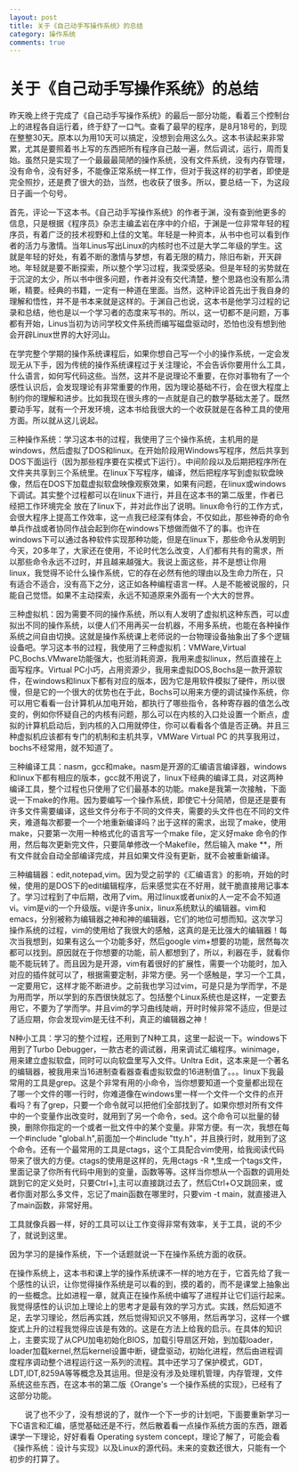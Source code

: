 ```yaml
---
layout: post
title: 关于《自己动手写操作系统》的总结
category: 操作系统
comments: true
---
```


# 关于《自己动手写操作系统》的总结

昨天晚上终于完成了《自己动手写操作系统》的最后一部分功能，看着三个控制台上的进程各自运行着，终于舒了一口气。查看了最早的程序，是8月18号的，到现在整整30天。原本以为用10天可以搞定，没想到会用这么久。这本书读起来非常累，尤其是要照着书上写的东西把所有程序自己敲一遍，然后调试，运行，周而复始。虽然只是实现了一个最最最简陋的操作系统，没有文件系统，没有内存管理，没有命令，没有好多，不能像正常系统一样工作，但对于我这样的初学者，即使是完全照抄，还是费了很大的劲，当然，也收获了很多。所以，要总结一下，为这段日子画一个句号。

首先，评论一下这本书。《自己动手写操作系统》的作者于渊，没有查到他更多的信息，只是根据《程序员》杂志主编孟岩在序中的介绍，于渊是一位非常年轻的程序员，有着广泛的技术视野和上佳的文笔。年轻是一种资本，从书中也可以看到作者的活力与激情。当年Linus写出Linux的内核时也不过是大学二年级的学生。这就是年轻的好处，有着不断的激情与梦想，有着无限的精力，除旧布新，开天辟地。年轻就是要不断探索，所以整个学习过程，我深受感染。但是年轻的劣势就在于沉淀的太少，所以书中很多问题，作者并没有交代清楚，整个思路也没有那么清晰，精要。经典的书籍，一定有一种道在里面。当然，这种评论首先出于我自身的理解和悟性，并不是书本来就是这样的。于渊自己也说，这本书是他学习过程的记录和总结，他也是以一个学习者的态度来写书的。所以，这一切都不是问题，万事都有开始，Linus当初为访问学校文件系统而编写磁盘驱动时，恐怕也没有想到他会开辟Linux世界的大好河山。

在学完整个学期的操作系统课程后，如果你想自己写一个小的操作系统，一定会发现无从下手，因为传统的操作系统课程过于关注理论，不会告诉你要用什么工具，什么语言，如何写代码这些。当然，这并不是说理论不重要，在你对事物有了一个感性认识后，会发现理论有非常重要的作用，因为理论基础不行，会在很大程度上制约你的理解和进步。比如我现在很头疼的一点就是自己的数学基础太差了。既然要动手写，就有一个开发环境，这本书给我很大的一个收获就是在各种工具的使用方面。所以就从这儿说起。

三种操作系统：学习这本书的过程，我使用了三个操作系统，主机用的是windows，然后虚拟了DOS和linux。在开始阶段用Windows写程序，然后共享到DOS下面运行（因为那些程序要在实模式下运行）。中间阶段以及后期把程序所在文件夹共享到三个系统里。在linux下写程序，编译，然后把程序写到虚拟软盘映像，然后在DOS下加载虚拟软盘映像观察效果，如果有问题，在linux或windows下调试。其实整个过程都可以在linux下进行，并且在这本书的第二版里，作者已经把工作环境完全 放在了linux下，并对此作出了说明。linux命令行的工作方式，会很大程序上提高工作效率，这一点我已经深有体会，不仅如此，那些神奇的命令单兵作战或者协同作战会起到你在windows下想做而做不了的事。也许在windows下可以通过各种软件实现那种功能，但是在linux下，那些命令从发明到今天，20多年了，大家还在使用，不论时代怎么改变，人们都有共有的需求，所以那些命令永远不过时，并且越来越强大。我说上面这些，并不是想让你用linux，我觉得不论什么操作系统，它的存在必然有他的理由以及生命力所在，只有适合不适合，没有高下之分，这正如各种编程语言一样。人是不能被说服的，只能自己觉悟。如果不主动探索，永远不知道原来外面有一个大大的世界。

三种虚拟机：因为需要不同的操作系统，所以有人发明了虚拟机这种东西，可以虚拟出不同的操作系统，以便人们不用再买一台机器，不用多系统，也能在各种操作系统之间自由切换。这就是操作系统课上老师说的一台物理设备抽象出了多个逻辑设备吧。学习这本书的过程，我使用了三种虚拟机：VMWare,Virtual PC,Bochs.VMware功能强大，也挺消耗资源，我用来虚拟linux，然后直接在上面写程序。Virtual PC小巧，占用资源少，我用来虚拟DOS,Bochs是一款开源软件，在windows和linux下都有对应的版本，因为它是用软件模拟了硬件，所以很慢，但是它的一个很大的优势也在于此，Bochs可以用来方便的调试操作系统，你可以用它看看一台计算机从加电开始，都执行了哪些指令，各种寄存器的值怎么改变的，例如你怀疑自己的内核有问题，那么可以在内核的入口处设置一个断点，虚拟的计算机启动后，到内核的入口用就停住，你可以看看各个值是否正确。并且三种虚拟机应该都有专门的机制和主机共享，VMWare Virtual PC 的共享我用过，bochs不经常用，就不知道了。

三种编译工具：nasm，gcc和make。nasm是开源的汇编语言编译器，windows和linux下都有相应的版本，gcc就不用说了，linux下经典的编译工具，对这两种编译工具，整个过程也只使用了它们最基本的功能。make是我第一次接触，下面说一下make的作用。因为要编写一个操作系统，即使它十分简陋，但是还是要有许多文件需要编译，这些文件分布于不同的文件夹，需要的头文件也在不同的文件夹，难道每次都要一个一个地重新编译吗？出于这样的需求，出现了make，使用make，只要第一次用一种格式化的语言写一个make file，定义好make 命令的作用，然后每次更新完文件，只要简单修改一个Makefile，然后输入 make **，所有文件就会自动全部编译完成，并且如果文件没有更新，就不会被重新编译。

三种编辑器：edit,notepad,vim。因为受之前学的《汇编语言》的影响，开始的时候，使用的是DOS下的edit编辑程序，后来感觉实在不好用，就干脆直接用记事本了。学习过程到了中后期，改用了vim。用过linux或者unix的人一定不会不知道vi。vim是vi的一个升级版。vi是许多unix，linux系统默认的编辑器。vim和emacs，分别被称为编辑器之神和神的编辑器，它们的地位可想而知。这次学习操作系统的过程，vim的使用给了我很大的感触，这真的是无比强大的编辑器！每次当我想到，如果有这么一个功能多好，然后google vim+想要的功能，居然每次都可以找到。原因就在于你想要的功能，前人都想到了，所以，利器在手，就看你能不能玩转了。而且因为是开源，vim有着很好的扩展性，需要一个功能时，加入对应的插件就可以了，根据需要定制，非常方便。另一个感触是，学习一个工具，一定要用它，这样才能不断进步。之前我也学习过vim，可是只是为学而学，不是为用而学，所以学到的东西很快就忘了。包括整个Linux系统也是这样，一定要去用它，不要为了学而学。并且vim的学习曲线陡峭，开时时候非常不适应，但是过了适应期，你会发现vim是无往不利，真正的编辑器之神！

N种小工具：学习的整个过程，还用到了N种工具，这里一起说一下。windows下用到了Turbo Debugger，一款古老的调试器，用来调试汇编程序。winimage，用来建立虚拟软盘，同时可以向软盘里写入文件。Unltra Edit，这本来是一个著名的编辑器，被我用来当16进制查看器查看虚拟软盘的16进制值了。。。linux下我最常用的工具是grep。这是个非常有用的小命令，当你想要知道一个变量都出现在了哪一个文件的哪一行时，你难道像在windows里一样一个文件一个文件的点开看吗？有了grep，只要一个命令就可以把他们全部找到了。如果你想对所有文件中的一个变量作出改变时，就用到了另一个命令，sed。这个命令可以批量的替换，删除你指定的一个或者一批文件中的某个变量。非常方便。有一次，我想在每一个#include "global.h",前面加一个#include "tty.h"，并且换行时，就用到了这个命令。还有一个最常用的工具是ctags，这个工具配合vim使用，给我阅读代码带来了很大的方便。ctags的使用是这样的，先用ctags -R *,生成一个tags文件，里面记录了你所有代码中用到的变量，函数等等。这样当你想从一个函数的调用处跳到它的定义处时，只要Ctrl+],主可以直接跳过去了，然后Ctrl+O又跳回来，或者你面对那么多文件，忘记了main函数在哪里时，只要vim -t main，就直接进入了main函数，非常好用。

工具就像兵器一样，好的工具可以让工作变得非常有效率，关于工具，说的不少了，就说到这里。

因为学习的是操作系统，下一个话题就说一下在操作系统方面的收获。

在操作系统上，这本书和课上学的操作系统课不一样的地方在于，它首先给了我一个感性的认识，让你觉得操作系统是可以看的到，摸的着的，而不是课堂上抽象出的一些概念。比如进程一章，就真正在操作系统中编写了进程并让它们运行起来。我觉得感性的认识加上理论上的思考才是最有效的学习方式。实践，然后知道不足，去学习理论，然后再实践，然后觉得知识又不够用，然后再学习，这样一个螺旋式上升的过程我觉得应该是有效的。这是在方法上给我的启示。在具体的知识上，主要实现了从CPU加电初始化BIOS，加载引导扇区开始，到加载loader，loader加载kernel,然后kernel设置中断，键盘驱动，初始化进程，然后由进程调度程序调动整个进程运行这一系列的流程。其中还学习了保护模式，GDT，LDT,IDT,8259A等等概念及其运用。但是没有涉及处理机管理，内存管理，文件系统这些东西，在这本书的第二版《Orange's 一个操作系统的实现》，已经有了这部分功能。

　　说了也不少了，没有想说的了，就作一个下一步的计划吧，下面要重新学习一下C语言和汇编，感觉基础还是不行，然后散着看一点操作系统方面的东西，跟着课学一下理论，好好看看 Operating system concept，理论了解了，可能会看《操作系统：设计与实现》以及Linux的源代码。未来的变数还很大，只能有一个初步的打算了。
